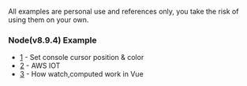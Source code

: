 
All examples are personal use and references only, you take the risk of using them on your own.

### Node(v8.9.4) Example
* [1](/node/1) - Set console cursor position & color
* [2](/node/aws-iot) - AWS IOT
* [3](/node/how-vue-watch-work) - How watch,computed work in Vue
